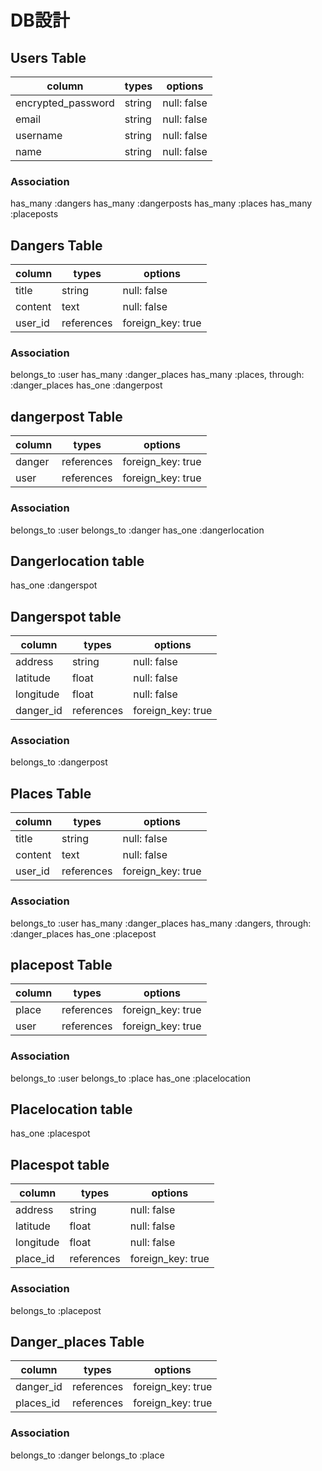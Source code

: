 # DB設計

## Users Table

| column             | types  | options     |
| ------------------ | ------ | ----------- |
| encrypted_password | string | null: false |
| email              | string | null: false |
| username           | string | null: false |
| name               | string | null: false |

### Association

has_many :dangers
has_many :dangerposts
has_many :places
has_many :placeposts

## Dangers Table

| column  | types      | options           |
| ------- | ---------- | ----------------- |
| title   | string     | null: false       |
| content | text       | null: false       |
| user_id | references | foreign_key: true |

### Association

belongs_to :user
has_many :danger_places
has_many :places, through: :danger_places
has_one :dangerpost

## dangerpost Table

| column | types      | options           |
| ------ | ---------- | ----------------- |
| danger | references | foreign_key: true |
| user   | references | foreign_key: true |

### Association

belongs_to :user
belongs_to :danger
has_one :dangerlocation

## Dangerlocation table
has_one :dangerspot

## Dangerspot table

| column    | types      | options           |
| --------- | ---------- | ----------------- |
| address   | string     | null: false       |
| latitude  | float      | null: false       |
| longitude | float      | null: false       |
| danger_id | references | foreign_key: true |

### Association


belongs_to :dangerpost


## Places Table

| column  | types      | options           |
| ------- | ---------- | ----------------- |
| title   | string     | null: false       |
| content | text       | null: false       |
| user_id | references | foreign_key: true |

### Association

belongs_to :user
has_many :danger_places
has_many :dangers, through: :danger_places
has_one :placepost

## placepost Table

| column | types      | options           |
| ------ | ---------- | ----------------- |
| place  | references | foreign_key: true |
| user   | references | foreign_key: true |

### Association

belongs_to :user
belongs_to :place
has_one :placelocation

## Placelocation table
has_one :placespot

## Placespot table

| column    | types      | options           |
| --------- | ---------- | ----------------- |
| address   | string     | null: false       |
| latitude  | float      | null: false       |
| longitude | float      | null: false       |
| place_id  | references | foreign_key: true |

### Association

belongs_to :placepost


## Danger_places Table

| column    | types      | options           |
| --------- | ---------- | ----------------- |
| danger_id | references | foreign_key: true |
| places_id | references | foreign_key: true |

### Association

belongs_to :danger
belongs_to :place

